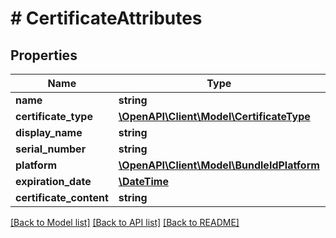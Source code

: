 # # CertificateAttributes

## Properties

Name | Type | Description | Notes
------------ | ------------- | ------------- | -------------
**name** | **string** |  | [optional] 
**certificate_type** | [**\OpenAPI\Client\Model\CertificateType**](CertificateType.md) |  | [optional] 
**display_name** | **string** |  | [optional] 
**serial_number** | **string** |  | [optional] 
**platform** | [**\OpenAPI\Client\Model\BundleIdPlatform**](BundleIdPlatform.md) |  | [optional] 
**expiration_date** | [**\DateTime**](\DateTime.md) |  | [optional] 
**certificate_content** | **string** |  | [optional] 

[[Back to Model list]](../../README.md#documentation-for-models) [[Back to API list]](../../README.md#documentation-for-api-endpoints) [[Back to README]](../../README.md)



